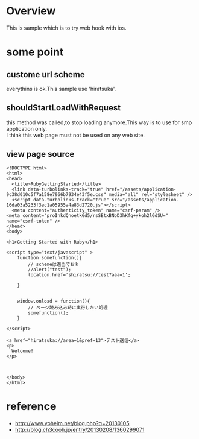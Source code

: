 # Overview
This is sample which is to try web hook with ios.

# some point

## custome url scheme
everythins is ok.This sample use 'hiratsuka'.

## shouldStartLoadWithRequest
this method was called,to stop loading anymore.This way is to use for smp application only.<br>
I think this web page must not be used on any web site.

## view page source
```
<!DOCTYPE html>
<html>
<head>
  <title>RubyGettingStarted</title>
  <link data-turbolinks-track="true" href="/assets/application-9c38d010c5f7a158e7966b7934e43f5e.css" media="all" rel="stylesheet" />
  <script data-turbolinks-track="true" src="/assets/application-16da03a5233f3ec1a05955a4a83d2720.js"></script>
  <meta content="authenticity_token" name="csrf-param" />
<meta content="proInkdQhoetkGd5/rsSEtxBNoD3hKfq+ykoh2lGdSU=" name="csrf-token" />
</head>
<body>

<h1>Getting Started with Ruby</h1>

<script type="text/javascript" >
    function somefunction(){
        // schemeは適当でおｋ
        //alert("test");
        location.href='shiratsu://test?aaa=1';

    }


    window.onload = function(){
        // ページ読み込み時に実行したい処理
        somefunction();
    }

</script>

<a href="hiratsuka://area=1&pref=13">テスト送信</a>
<p>
  Welcome!
</p>



</body>
</html>

```

# reference
* http://www.yoheim.net/blog.php?q=20130105
* http://blog.ch3cooh.jp/entry/20130208/1360299071

